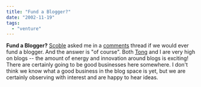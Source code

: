 ```yaml
---
title: "Fund a Blogger?"
date: "2002-11-19"
tags: 
  - "venture"
---
```


**Fund a Blogger?** [Scoble](http://radio.weblogs.com/0001011/) asked me in a [comments](http://radiocomments.userland.com/comments?u=1011&p=1771&link=http%3A%2F%2Fradio.weblogs.com%2F0001011%2F2002%2F11%2F14.html%23a1771) thread if we would ever fund a blogger. And the answer is "of course". Both [Tong](http://www.tongfamily.com) and I are very high on blogs -- the amount of energy and innovation around blogs is exciting! There are certainly going to be good businesses here somewhere. I don't think we know what a good business in the blog space is yet, but we are certainly observing with interest and are happy to hear ideas.
